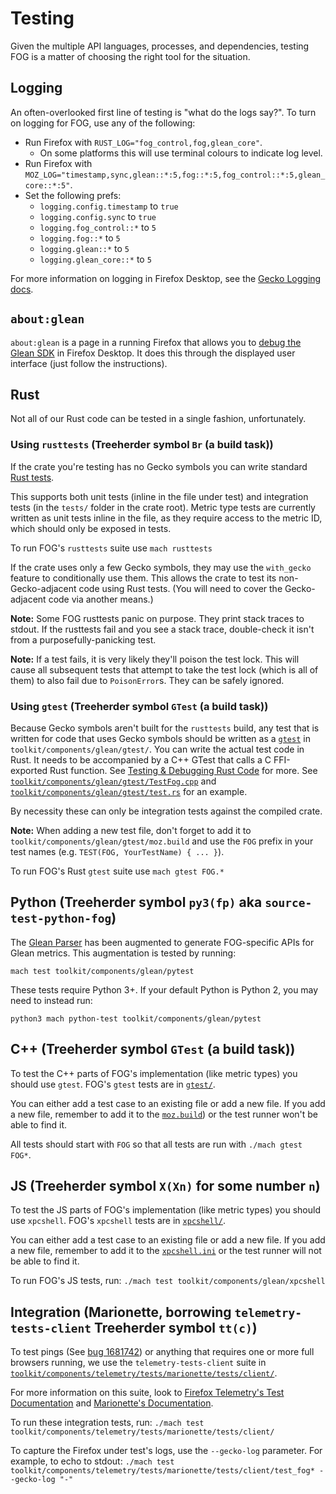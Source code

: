 # Testing

Given the multiple API languages, processes, and dependencies,
testing FOG is a matter of choosing the right tool for the situation.

## Logging

An often-overlooked first line of testing is "what do the logs say?".
To turn on logging for FOG, use any of the following:
* Run Firefox with `RUST_LOG="fog_control,fog,glean_core"`.
    * On some platforms this will use terminal colours to indicate log level.
* Run Firefox with `MOZ_LOG="timestamp,sync,glean::*:5,fog::*:5,fog_control::*:5,glean_core::*:5"`.
* Set the following prefs:
    * `logging.config.timestamp` to `true`
    * `logging.config.sync` to `true`
    * `logging.fog_control::*` to `5`
    * `logging.fog::*` to `5`
    * `logging.glean::*` to `5`
    * `logging.glean_core::*` to `5`

For more information on logging in Firefox Desktop, see the
[Gecko Logging docs](https://developer.mozilla.org/docs/Mozilla/Developer_guide/Gecko_Logging).

## `about:glean`

`about:glean` is a page in a running Firefox that allows you to
[debug the Glean SDK](https://mozilla.github.io/glean/book/user/debugging/index.html)
in Firefox Desktop.
It does this through the displayed user interface (just follow the instructions).

## Rust

Not all of our Rust code can be tested in a single fashion, unfortunately.

### Using `rusttests` (Treeherder symbol `Br` (a build task))

If the crate you're testing has no Gecko symbols you can write standard
[Rust tests](https://doc.rust-lang.org/book/ch11-01-writing-tests.html).

This supports both unit tests
(inline in the file under test) and integration tests
(in the `tests/` folder in the crate root).
Metric type tests are currently written as unit tests inline in the file,
as they require access to the metric ID, which should only be exposed in tests.

To run FOG's `rusttests` suite use `mach rusttests`

If the crate uses only a few Gecko symbols, they may use the
`with_gecko` feature to conditionally use them.
This allows the crate to test its non-Gecko-adjacent code using Rust tests.
(You will need to cover the Gecko-adjacent code via another means.)

**Note:** Some FOG rusttests panic on purpose. They print stack traces to stdout.
If the rusttests fail and you see a stack trace,
double-check it isn't from a purposefully-panicking test.

**Note:** If a test fails, it is very likely they'll poison the test lock.
This will cause all subsequent tests that attempt to take the test lock
(which is all of them)
to also fail due to `PoisonError`s. They can be safely ignored.

### Using `gtest` (Treeherder symbol `GTest` (a build task))

Because Gecko symbols aren't built for the
`rusttests` build,
any test that is written for code that uses Gecko symbols should be written as a
[`gtest`](https://github.com/google/googletest)
in `toolkit/components/glean/gtest/`.
You can write the actual test code in Rust.
It needs to be accompanied by a C++ GTest that calls a C FFI-exported Rust function.
See [Testing & Debugging Rust Code](/testing-rust-code/) for more.
See [`toolkit/components/glean/gtest/TestFog.cpp`](https://searchfox.org/mozilla-central/source/toolkit/components/glean/gtest/TestFog.cpp)
and [`toolkit/components/glean/gtest/test.rs`](https://searchfox.org/mozilla-central/source/toolkit/components/glean/gtest/test.rs)
for an example.

By necessity these can only be integration tests against the compiled crate.

**Note:** When adding a new test file, don't forget to add it to
`toolkit/components/glean/gtest/moz.build` and use the
`FOG` prefix in your test names
(e.g. `TEST(FOG, YourTestName) { ... }`).

To run FOG's Rust `gtest` suite use `mach gtest FOG.*`

## Python (Treeherder symbol `py3(fp)` aka `source-test-python-fog`)

The [Glean Parser](https://github.com/mozilla/glean_parser/)
has been augmented to generate FOG-specific APIs for Glean metrics.
This augmentation is tested by running:

`mach test toolkit/components/glean/pytest`

These tests require Python 3+.
If your default Python is Python 2, you may need to instead run:

`python3 mach python-test toolkit/components/glean/pytest`

## C++ (Treeherder symbol `GTest` (a build task))

To test the C++ parts of FOG's implementation
(like metric types)
you should use `gtest`.
FOG's `gtest` tests are in
[`gtest/`](https://hg.mozilla.org/mozilla-central/file/tip/toolkit/components/glean/gtest/).

You can either add a test case to an existing file or add a new file.
If you add a new file, remember to add it to the
[`moz.build`](https://hg.mozilla.org/mozilla-central/file/tip/toolkit/components/glean/gtest/moz.build))
or the test runner won't be able to find it.

All tests should start with `FOG` so that all tests are run with
`./mach gtest FOG*`.

## JS (Treeherder symbol `X(Xn)` for some number `n`)

To test the JS parts of FOG's implementation
(like metric types)
you should use `xpcshell`.
FOG's `xpcshell` tests are in
[`xpcshell/`](https://hg.mozilla.org/mozilla-central/file/tip/toolkit/components/glean/xpcshell).

You can either add a test case to an existing file or add a new file.
If you add a new file, remember to add it to the
[`xpcshell.ini`](https://hg.mozilla.org/mozilla-central/file/tip/toolkit/components/glean/xpcshell/xpcshell.ini)
or the test runner will not be able to find it.

To run FOG's JS tests, run:
`./mach test toolkit/components/glean/xpcshell`

## Integration (Marionette, borrowing `telemetry-tests-client` Treeherder symbol `tt(c)`)

To test pings (See [bug 1681742](https://bugzilla.mozilla.org/show_bug.cgi?id=1681742))
or anything that requires one or more full browsers running,
we use the `telemetry-tests-client` suite in
[`toolkit/components/telemetry/tests/marionette/tests/client/`](https://hg.mozilla.org/mozilla-central/file/tip/toolkit/components/telemetry/tests/marionette/tests/client/).

For more information on this suite, look to
[Firefox Telemetry's Test Documentation](https://firefox-source-docs.mozilla.org/toolkit/components/telemetry/internals/tests.html#integration-tests-telemetry-tests-client-and-telemetry-integration-tests)
and
[Marionette's Documentation](/testing/marionette/Testing.md).

To run these integration tests, run:
`./mach test toolkit/components/telemetry/tests/marionette/tests/client/`

To capture the Firefox under test's logs, use the `--gecko-log` parameter.
For example, to echo to stdout:
`./mach test toolkit/components/telemetry/tests/marionette/tests/client/test_fog* --gecko-log "-"`
